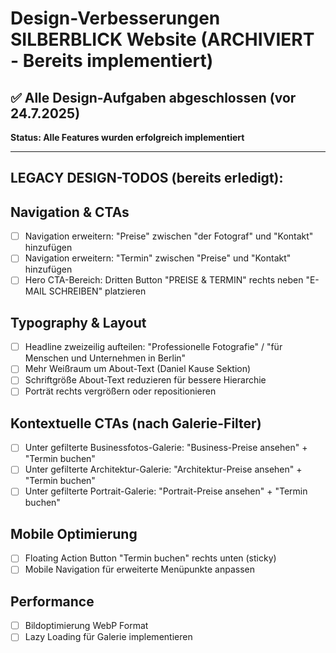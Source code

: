 # Design-Verbesserungen SILBERBLICK Website (ARCHIVIERT - Bereits implementiert)

## ✅ Alle Design-Aufgaben abgeschlossen (vor 24.7.2025)

**Status: Alle Features wurden erfolgreich implementiert**

---

## LEGACY DESIGN-TODOS (bereits erledigt):

## Navigation & CTAs
- [ ] Navigation erweitern: "Preise" zwischen "der Fotograf" und "Kontakt" hinzufügen
- [ ] Navigation erweitern: "Termin" zwischen "Preise" und "Kontakt" hinzufügen
- [ ] Hero CTA-Bereich: Dritten Button "PREISE & TERMIN" rechts neben "E-MAIL SCHREIBEN" platzieren

## Typography & Layout
- [ ] Headline zweizeilig aufteilen: "Professionelle Fotografie" / "für Menschen und Unternehmen in Berlin"
- [ ] Mehr Weißraum um About-Text (Daniel Kause Sektion)
- [ ] Schriftgröße About-Text reduzieren für bessere Hierarchie
- [ ] Porträt rechts vergrößern oder repositionieren

## Kontextuelle CTAs (nach Galerie-Filter)
- [ ] Unter gefilterte Businessfotos-Galerie: "Business-Preise ansehen" + "Termin buchen"
- [ ] Unter gefilterte Architektur-Galerie: "Architektur-Preise ansehen" + "Termin buchen"  
- [ ] Unter gefilterte Portrait-Galerie: "Portrait-Preise ansehen" + "Termin buchen"

## Mobile Optimierung
- [ ] Floating Action Button "Termin buchen" rechts unten (sticky)
- [ ] Mobile Navigation für erweiterte Menüpunkte anpassen

## Performance
- [ ] Bildoptimierung WebP Format
- [ ] Lazy Loading für Galerie implementieren